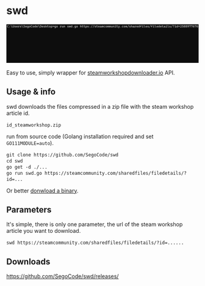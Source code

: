 # swd
<img  src="https://raw.githubusercontent.com/SegoCode/swd/main/media/demo1.1.gif">

Easy to use, simply wrapper for [steamworkshopdownloader.io](https://steamworkshopdownloader.io/) API.

## Usage & info

swd downloads the files compressed in a zip file with the steam workshop article id.

```shell
id_steamworkshop.zip
```

run from source code (Golang installation required and set ``GO111MODULE=auto``).

```shell
git clone https://github.com/SegoCode/swd
cd swd
go get -d ./...
go run swd.go https://steamcommunity.com/sharedfiles/filedetails/?id=...
```
Or better [donwload a binary](https://github.com/SegoCode/swd/releases).

## Parameters

It's simple, there is only one parameter, the url of the steam workshop article you want to download.
```shell
swd https://steamcommunity.com/sharedfiles/filedetails/?id=......
```

## Downloads

https://github.com/SegoCode/swd/releases/
